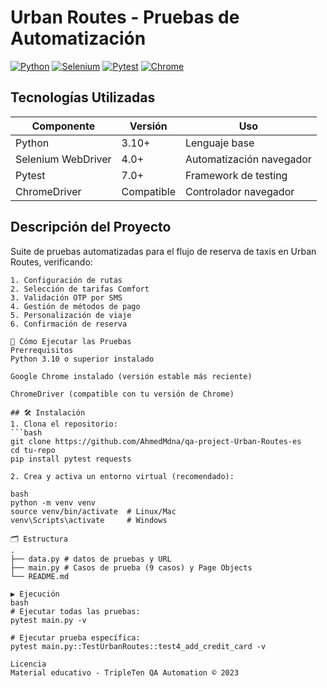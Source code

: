 # Urban Routes - Pruebas de Automatización
[![Python](https://img.shields.io/badge/Python-3.10%2B-blue)](https://www.python.org/)
[![Selenium](https://img.shields.io/badge/Selenium-4.0%2B-orange)](https://www.selenium.dev/)
[![Pytest](https://img.shields.io/badge/Pytest-Testing%20Framework-green)](https://docs.pytest.org/)
[![Chrome](https://img.shields.io/badge/Chrome-Latest%20Stable-brightgreen)](https://www.google.com/chrome/)

## Tecnologías Utilizadas
| Componente       | Versión  | Uso                              |
|------------------|----------|----------------------------------|
| Python           | 3.10+    | Lenguaje base                    |
| Selenium WebDriver | 4.0+   | Automatización navegador         |
| Pytest           | 7.0+     | Framework de testing             |
| ChromeDriver     | Compatible | Controlador navegador          |

## Descripción del Proyecto
Suite de pruebas automatizadas para el flujo de reserva de taxis en Urban Routes, verificando:

```plaintext
1. Configuración de rutas
2. Selección de tarifas Comfort  
3. Validación OTP por SMS
4. Gestión de métodos de pago
5. Personalización de viaje
6. Confirmación de reserva

🚀 Cómo Ejecutar las Pruebas
Prerrequisitos
Python 3.10 o superior instalado

Google Chrome instalado (versión estable más reciente)

ChromeDriver (compatible con tu versión de Chrome)

## 🛠 Instalación
1. Clona el repositorio:
```bash
git clone https://github.com/AhmedMdna/qa-project-Urban-Routes-es
cd tu-repo
pip install pytest requests

2. Crea y activa un entorno virtual (recomendado):

bash
python -m venv venv
source venv/bin/activate  # Linux/Mac
venv\Scripts\activate     # Windows

🗂 Estructura
.
├── data.py # datos de pruebas y URL
├── main.py # Casos de prueba (9 casos) y Page Objects
└── README.md

▶ Ejecución
bash
# Ejecutar todas las pruebas:
pytest main.py -v

# Ejecutar prueba específica:
pytest main.py::TestUrbanRoutes::test4_add_credit_card -v

Licencia
Material educativo - TripleTen QA Automation © 2023
